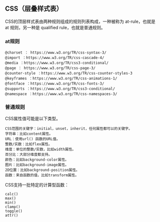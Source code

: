 ## CSS（层叠样式表）

CSS的顶层样式表由两种规则组成的规则列表构成，一种被称为 at-rule，也就是at 规则，另一种是 qualified rule，也就是普通规则。

### at规则

    @charset ： https://www.w3.org/TR/css-syntax-3/
    @import ：https://www.w3.org/TR/css-cascade-4/
    @media ：https://www.w3.org/TR/css3-conditional/
    @page ： https://www.w3.org/TR/css-page-3/
    @counter-style ：https://www.w3.org/TR/css-counter-styles-3
    @keyframes ：https://www.w3.org/TR/css-animations-1/
    @fontface ：https://www.w3.org/TR/css-fonts-3/
    @supports ：https://www.w3.org/TR/css3-conditional/
    @namespace ：https://www.w3.org/TR/css-namespaces-3/


### 普通规则

CSS属性值可能是以下类型。

    CSS范围的关键字：initial，unset，inherit，任何属性都可以的关键字。
    字符串：比如content属性。
    URL：使用url() 函数的URL值。
    整数/实数：比如flex属性。
    维度：单位的整数/实数，比如width属性。
    百分比：大部分维度都支持。
    颜色：比如background-color属性。
    图片：比如background-image属性。
    2D位置：比如background-position属性。
    函数：来自函数的值，比如transform属性。


CSS支持一批特定的计算型函数：

    calc()
    max()
    min()
    clamp()
    toggle()
    attr()